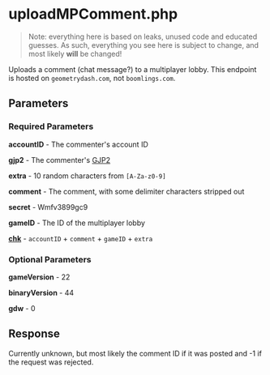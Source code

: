 # uploadMPComment.php

> Note: everything here is based on leaks, unused code and educated guesses. As such, everything you see here is subject to change, and most likely **will** be changed!

Uploads a comment (chat message?) to a multiplayer lobby. This endpoint is hosted on `geometrydash.com`, not `boomlings.com`.

## Parameters

### Required Parameters

**accountID** - The commenter's account ID

**gjp2** - The commenter's [GJP2](/topics/encryption/gjp.md)

**extra** - 10 random characters from `[A-Za-z0-9]`

**comment** - The comment, with some delimiter characters stripped out

**secret** - Wmfv3899gc9

**gameID** - The ID of the multiplayer lobby

[**chk**](/topics/encryption/chk) - `accountID` + `comment` + `gameID` + `extra`

### Optional Parameters

**gameVersion** - 22

**binaryVersion** - 44

**gdw** - 0

## Response

Currently unknown, but most likely the comment ID if it was posted and -1 if the request was rejected.
